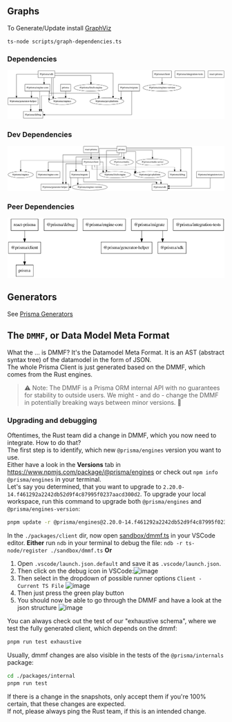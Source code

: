 ## Graphs

To Generate/Update install [GraphViz](http://graphviz.org/download/)

```
ts-node scripts/graph-dependencies.ts
```

### Dependencies

<img src="./graphs/dependencies.png">

### Dev Dependencies

<img src="./graphs/devDependencies.png">

### Peer Dependencies

<img src="./graphs/peerDependencies.png">

## Generators

See [Prisma Generators](https://prismaio.notion.site/Prisma-Generators-a2cdf262207a4e9dbcd0e362dfac8dc0)

## The `DMMF`, or Data Model Meta Format

What the ... is DMMF? It's the Datamodel Meta Format. It is an AST (abstract syntax tree) of the datamodel in the form of JSON.  
The whole Prisma Client is just generated based on the DMMF, which comes from the Rust engines.

> ⚠️ Note: The DMMF is a Prisma ORM internal API with no guarantees for stability to outside users. We might - and do - change the DMMF in potentially breaking ways between minor versions. 🐲

### Upgrading and debugging

<!-- TODO -->

Oftentimes, the Rust team did a change in DMMF, which you now need to integrate. How to do that?  
The first step is to identify, which new `@prisma/engines` version you want to use.  
Either have a look in the **Versions** tab in https://www.npmjs.com/package/@prisma/engines or check out `npm info @prisma/engines` in your terminal.  
Let's say you determined, that you want to upgrade to `2.20.0-14.f461292a2242db52d9f4c87995f0237aacd300d2`. To upgrade your local workspace, run this command to upgrade both `@prisma/engines` and `@prisma/engines-version`:

```bash
pnpm update -r @prisma/engines@2.20.0-14.f461292a2242db52d9f4c87995f0237aacd300d2 @prisma/engines-version@2.20.0-14.f461292a2242db52d9f4c87995f0237aacd300d2
```

In the `./packages/client` dir, now open [sandbox/dmmf.ts](./packages/client/sandbox/dmmf.ts) in your VSCode editor.
**Either** run `ndb` in your terminal to debug the file: `ndb -r ts-node/register ./sandbox/dmmf.ts`
**Or**

1. Open `.vscode/launch.json.default` and save it as `.vscode/launch.json`.
2. Then click on the debug icon in VSCode:![image](https://user-images.githubusercontent.com/1094804/112352391-03817e80-8ccb-11eb-8177-806ec58f5bec.png)
3. Then select in the dropdown of possible runner options `Client - Current TS File` ![image](https://user-images.githubusercontent.com/1094804/112352469-11cf9a80-8ccb-11eb-9063-85387ee82c4f.png)
4. Then just press the green play button
5. You should now be able to go through the DMMF and have a look at the json structure ![image](https://user-images.githubusercontent.com/1094804/112352660-3cb9ee80-8ccb-11eb-940d-36850ac0db9a.png)

You can always check out the test of our "exhaustive schema", where we test the fully generated client, which depends on the dmmf:

```bash
pnpm run test exhaustive
```

Usually, dmmf changes are also visible in the tests of the `@prisma/internals` package:

```bash
cd ./packages/internal
pnpm run test
```

If there is a change in the snapshots, only accept them if you're 100% certain, that these changes are expected.  
If not, please always ping the Rust team, if this is an intended change.
